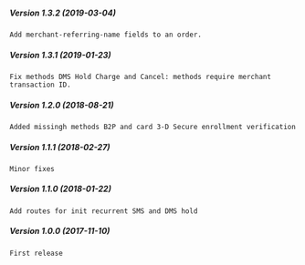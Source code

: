 ##### Version 1.3.2 (2019-03-04)

	Add merchant-referring-name fields to an order.

##### Version 1.3.1 (2019-01-23)

	Fix methods DMS Hold Charge and Cancel: methods require merchant transaction ID.

##### Version 1.2.0 (2018-08-21)

	Added missingh methods B2P and card 3-D Secure enrollment verification

##### Version 1.1.1 (2018-02-27)

	Minor fixes

##### Version 1.1.0 (2018-01-22)

	Add routes for init recurrent SMS and DMS hold

##### Version 1.0.0 (2017-11-10)

	First release
